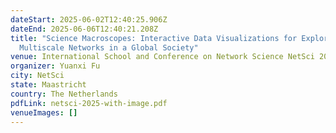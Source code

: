 ```yaml
---
dateStart: 2025-06-02T12:40:25.906Z
dateEnd: 2025-06-06T12:40:21.208Z
title: "Science Macroscopes: Interactive Data Visualizations for Exploring
  Multiscale Networks in a Global Society"
venue: International School and Conference on Network Science NetSci 2025
organizer: Yuanxi Fu
city: NetSci
state: Maastricht
country: The Netherlands
pdfLink: netsci-2025-with-image.pdf
venueImages: []
---
```

